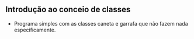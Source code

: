 ## Introdução ao conceio de classes
- Programa simples com as classes caneta e garrafa que não fazem nada especificamente.
